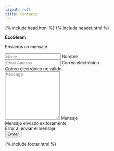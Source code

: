 ```yaml
---
layout: null
title: Contacto
---
```


{% include head.html %}
{% include header.html %}
<main>
    <!-- Bootstrap 5 Contact Form Snippet -->

<div class="container-fluid px-5 my-5">
  <div class="row justify-content-center">
    <div class="col-xl-10">
      <div class="card border-0 rounded-3 shadow-lg overflow-hidden">
        <div class="card-body p-0">
          <div class="row g-0">
            <div class="col-sm-6 d-none d-sm-block bg-image"></div>
            <div class="col-sm-6 p-4">
              <div class="text-center">
                <div class="h3 fw-light"><b>EcoGleam</b></div>
                <p class="mb-4 text-muted">Envíanos un mensaje</p>
              </div>
              <form id="contactForm" data-sb-form-api-token="API_TOKEN">
                <!-- Name Input -->
                <div class="form-floating mb-3">
                  <input class="form-control" id="name" type="text" placeholder="Name" data-sb-validations="required" autocomplete="off" />
                  <label for="name">Nombre</label>
                  <div class="invalid-feedback" data-sb-feedback="name:required"></div>
                </div>
                <!-- Email Input -->
                <div class="form-floating mb-3">
                  <input class="form-control" id="emailAddress" type="email" placeholder="Email Address" data-sb-validations="required,email" autocomplete="off"/>
                  <label for="emailAddress">Correo electrónico</label>
                  <div class="invalid-feedback" data-sb-feedback="emailAddress:required"></div>
                  <div class="invalid-feedback" data-sb-feedback="emailAddress:email">Correo electrónico no válido.</div>
                </div>
                <!-- Message Input -->
                <div class="form-floating mb-3">
                  <textarea class="form-control" id="message" type="text" placeholder="Message" style="height: 10rem;" data-sb-validations="required" autocomplete="off"></textarea>
                  <label for="message">Mensaje</label>
                  <div class="invalid-feedback" data-sb-feedback="message:required"></div>
                </div>
                <!-- Submit success message -->
                <div class="d-none" id="submitSuccessMessage">
                  <div class="text-center mb-3">
                    <div class="fw-bolder">Mensaje enviado exitosamente.</div>
                  </div>
                </div>
                <!-- Submit error message -->
                <div class="d-none" id="submitErrorMessage">
                  <div class="text-center text-danger mb-3">Error al enviar el mensaje.</div>
                </div>
                <!-- Submit button -->
                <div class="d-grid">
                  <button class="btn btn-primary btn-lg" id="submitButton" type="submit" onclick="onClickFormulary(event)">Enviar</button>
                </div>
              </form>
              <!-- End of contact form -->
            </div>
          </div>
        </div>
      </div>
    </div>
  </div>
</div>
</main>
{% include footer.html %}